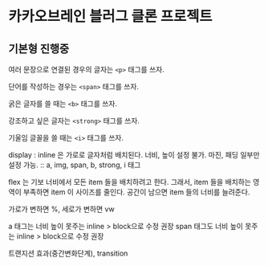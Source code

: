 # 카카오브레인 블러그 클론 프로젝트

## 기본형 진행중

여러 문장으로 연결된 경우의 글자는 `<p>` 태그를 쓰자.

단어를 작성하는 경우는 `<span>` 태그를 쓰자.

굵은 글자를 쓸 때는 `<b>` 태그를 쓰자.

강조하고 싶은 글자는 `<strong>` 태그를 쓰자.

기울임 글꼴을 쓸 때는 `<i>` 태그를 쓰자.

display : inline 은 가로로 글자처럼 배치된다.
너비, 높이 설정 불가.
마진, 패딩 일부만 설정 가능.
:: a, img, span, b, strong, i 태그

flex 는 기보 너비에서 모든 item 들을 배치하려고 한다.
그래서, item 들을 배치하는 영역이 부족하면 item 이 사이즈를 줄인다.
공간이 남으면 item 들의 너비를 늘려준다.

가로가 변하면 %, 세로가 변하면 vw

a 태그는 너비 높이 못주는 inline > block으로 수정 권장
span 태그도 너비 높이 못주는 inline > block으로 수정 권장

트랜지션 효과(중간변화단계), transition
